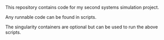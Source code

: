 This repository contains code for my second systems simulation project.

Any runnable code can be found in scripts.

The singularity containers are optional but can be used to run the above scripts.
